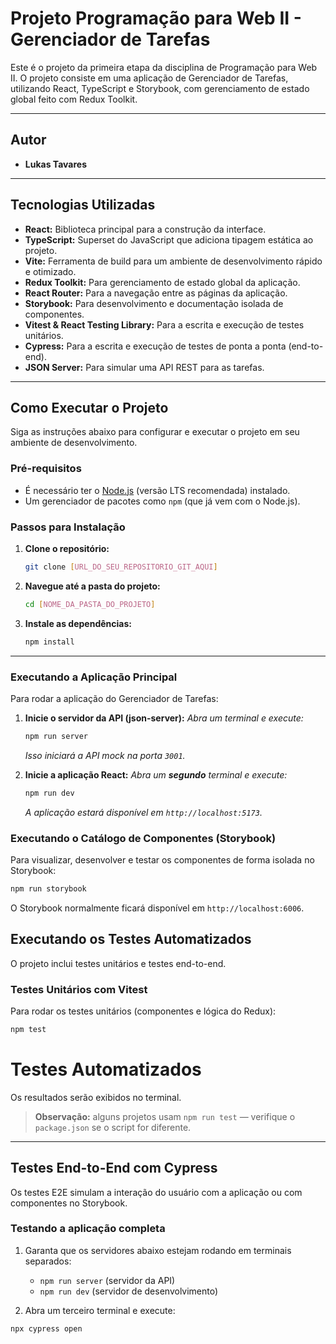 # Projeto Programação para Web II - Gerenciador de Tarefas

Este é o projeto da primeira etapa da disciplina de Programação para Web II. O projeto consiste em uma aplicação de Gerenciador de Tarefas, utilizando React, TypeScript e Storybook, com gerenciamento de estado global feito com Redux Toolkit.

---

## Autor

* **Lukas Tavares**

---

## Tecnologias Utilizadas

* **React:** Biblioteca principal para a construção da interface.
* **TypeScript:** Superset do JavaScript que adiciona tipagem estática ao projeto.
* **Vite:** Ferramenta de build para um ambiente de desenvolvimento rápido e otimizado.
* **Redux Toolkit:** Para gerenciamento de estado global da aplicação.
* **React Router:** Para a navegação entre as páginas da aplicação.
* **Storybook:** Para desenvolvimento e documentação isolada de componentes.
* **Vitest & React Testing Library:** Para a escrita e execução de testes unitários.
* **Cypress:** Para a escrita e execução de testes de ponta a ponta (end-to-end).
* **JSON Server:** Para simular uma API REST para as tarefas.

---

## Como Executar o Projeto

Siga as instruções abaixo para configurar e executar o projeto em seu ambiente de desenvolvimento.

### Pré-requisitos

* É necessário ter o [Node.js](https://nodejs.org/) (versão LTS recomendada) instalado.
* Um gerenciador de pacotes como `npm` (que já vem com o Node.js).

### Passos para Instalação

1.  **Clone o repositório:**
    ```bash
    git clone [URL_DO_SEU_REPOSITORIO_GIT_AQUI]
    ```

2.  **Navegue até a pasta do projeto:**
    ```bash
    cd [NOME_DA_PASTA_DO_PROJETO]
    ```

3.  **Instale as dependências:**
    ```bash
    npm install
    ```

---

### Executando a Aplicação Principal

Para rodar a aplicação do Gerenciador de Tarefas:

1.  **Inicie o servidor da API (json-server):**
    *Abra um terminal e execute:*
    ```bash
    npm run server
    ```
    *Isso iniciará a API mock na porta `3001`.*

2.  **Inicie a aplicação React:**
    *Abra um **segundo** terminal e execute:*
    ```bash
    npm run dev
    ```
    *A aplicação estará disponível em `http://localhost:5173`.*

### Executando o Catálogo de Componentes (Storybook)

Para visualizar, desenvolver e testar os componentes de forma isolada no Storybook:

```bash
npm run storybook
```

O Storybook normalmente ficará disponível em `http://localhost:6006`.

## Executando os Testes Automatizados

O projeto inclui testes unitários e testes end-to-end.

### Testes Unitários com Vitest

Para rodar os testes unitários (componentes e lógica do Redux):

```bash
npm test
```
# Testes Automatizados

Os resultados serão exibidos no terminal.

> **Observação:** alguns projetos usam `npm run test` — verifique o `package.json` se o script for diferente.

---

## Testes End-to-End com Cypress

Os testes E2E simulam a interação do usuário com a aplicação ou com componentes no Storybook.

### Testando a aplicação completa

1. Garanta que os servidores abaixo estejam rodando em terminais separados:
   - `npm run server` (servidor da API)
   - `npm run dev` (servidor de desenvolvimento)

2. Abra um terceiro terminal e execute:

```bash
npx cypress open
```